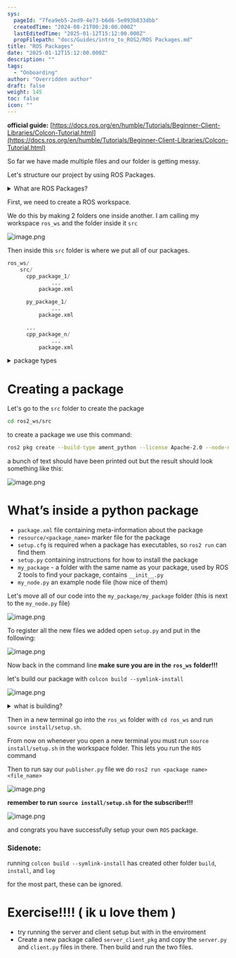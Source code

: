 ```yaml
---
sys:
  pageId: "7fea9eb5-2ed9-4e73-b6d6-5e093b833dbb"
  createdTime: "2024-08-21T00:28:00.000Z"
  lastEditedTime: "2025-01-12T15:12:00.000Z"
  propFilepath: "docs/Guides/intro_to_ROS2/ROS Packages.md"
title: "ROS Packages"
date: "2025-01-12T15:12:00.000Z"
description: ""
tags:
  - "Onboarding"
author: "Overridden author"
draft: false
weight: 145
toc: false
icon: ""
---
```


**official guide:** [https://docs.ros.org/en/humble/Tutorials/Beginner-Client-Libraries/Colcon-Tutorial.html](https://docs.ros.org/en/humble/Tutorials/Beginner-Client-Libraries/Colcon-Tutorial.html)

So far we have made multiple files and our folder is getting messy.

Let's structure our project by using ROS Packages.

<details>

<summary>What are ROS Packages?</summary>

ROS Packages are, as the name implies, packages of code that are highly sharable between ROS developers.

They consist of a folder, `package.xml` file, and source code

```python
      cpp_package_1/
		      ... imagine much code files here ..
          package.xml
```

</details>

First, we need to create a ROS workspace.

We do this by making 2 folders one inside another. I am calling my workspace `ros_ws` and the folder inside it `src`

![image.png](https://prod-files-secure.s3.us-west-2.amazonaws.com/d518164a-d88e-44d1-a4ee-3adb3bd8bce0/70706947-fd18-4537-a67b-e12946812d31/image.png?X-Amz-Algorithm=AWS4-HMAC-SHA256&X-Amz-Content-Sha256=UNSIGNED-PAYLOAD&X-Amz-Credential=ASIAZI2LB4666LPCTJZR%2F20250227%2Fus-west-2%2Fs3%2Faws4_request&X-Amz-Date=20250227T031702Z&X-Amz-Expires=3600&X-Amz-Security-Token=IQoJb3JpZ2luX2VjEDIaCXVzLXdlc3QtMiJIMEYCIQCvJSrIdECqczIZMaGAxj5qAyXQGLtp4BvCPqy2nZ206QIhAJABJjAuPgMjgD8t2Urwjhriqp9UsHkT8M4IJx7YTn0vKv8DCGsQABoMNjM3NDIzMTgzODA1Igy9FkK9T%2FlP2B98id4q3ANLxrW5EHVepMT4hWXu2gtNe%2BvEvDJvGpQif3llsWVlLpJXiOBrYrqMKOm3jxzXp3hKd%2F%2BICzq3cCzr6OhYSdyFU05jd9lIrdhaN646DOeJ6pN4x85gUSjxsGGwjrTLUV8IOO4cAJg23koqRRtBVsfG5SJcXz1hEpeG5BTN42ZSpUFjAlwnhtFAcMgwodhWU5LgO60eODmLx%2BwWi0PciRwRWziX9FgCoArMqf2ioZV%2BBdbIlSzN2r7nXbmx4JtwpojnUVHorjD4hA9OkuvfrhQw69DJiV6%2BDUIQzAhW9%2Fl8z%2FXLFtzrLYCEyX52RTRwPPlYy7ypJDNrDW756qNj51j5ecNRF7loguaNwMSDG4b7i8MqmwciDVS1HOg%2FFnpPXSMsVzBbrCoH94wBoX%2FEikZzp%2BurW%2FJ9ZZlAWrl%2BDG%2FmI3rVtPDbN8kdeh80zPX393QUhRaNQJ8Ir8%2Fl7irX5XDT3CJBRexlY2n3DLcFx8Z4Ska%2BMo%2FruhZLFtOsoTKt2XtQxG9HzH2vBzzPeQNm%2B54XqLlTpHE4EfowYjA0C0QsMq%2FNBF7bYRtfbW%2BoBP0z9QEF5IdX07rn3I77Z1vbYRA5vFEQUv8F%2BcClLB09hXPTgMUgj88N3Tq1eoD4jzCwlP%2B9BjqkAWRko8AL0N324gPUDktZzN%2BtyJ%2Blt8csvLh2o1o3rYqapy%2BkkRMauOPvqnCGaE%2BQ7nX%2FS5K2tB97iPB7GTULIU826BhSb5kbxWMVMJJ5ulVFmp3u6EMtVXx7XQQ8GYaHVZETrTskc7J3EHIQNtCkUbsQoixrh51V8Rx2r1faZmfPjehfS%2Fb%2FXS4BTnhT52hi4%2F0GrtydpW2S4YtL7iA9222X4Szh&X-Amz-Signature=f30643b4726c5e511a62ab7a5d4518997d63d59e6128e18c689c88995b8fe89c&X-Amz-SignedHeaders=host&x-id=GetObject)

Then inside this `src` folder is where we put all of our packages.

```python
ros_ws/
    src/
      cpp_package_1/
		      ...
          package.xml

      py_package_1/
		      ...
          package.xml

      ...
      cpp_package_n/
		      ...
          package.xml

```

<details>

<summary>package types</summary>

packages can be either `C++` or python.

the intern file structure is different for each but for this guide we will stick to creating python packages

</details>

# Creating a package

Let's go to the `src` folder to create the package

```bash
cd ros2_ws/src
```

to create a package we use this command:

```bash
ros2 pkg create --build-type ament_python --license Apache-2.0 --node-name my_node my_package
```

a bunch of text should have been printed out but the result should look something like this:

![image.png](https://prod-files-secure.s3.us-west-2.amazonaws.com/d518164a-d88e-44d1-a4ee-3adb3bd8bce0/e6cf1e3f-8512-4a3e-b131-079f800bf3e8/image.png?X-Amz-Algorithm=AWS4-HMAC-SHA256&X-Amz-Content-Sha256=UNSIGNED-PAYLOAD&X-Amz-Credential=ASIAZI2LB4666LPCTJZR%2F20250227%2Fus-west-2%2Fs3%2Faws4_request&X-Amz-Date=20250227T031702Z&X-Amz-Expires=3600&X-Amz-Security-Token=IQoJb3JpZ2luX2VjEDIaCXVzLXdlc3QtMiJIMEYCIQCvJSrIdECqczIZMaGAxj5qAyXQGLtp4BvCPqy2nZ206QIhAJABJjAuPgMjgD8t2Urwjhriqp9UsHkT8M4IJx7YTn0vKv8DCGsQABoMNjM3NDIzMTgzODA1Igy9FkK9T%2FlP2B98id4q3ANLxrW5EHVepMT4hWXu2gtNe%2BvEvDJvGpQif3llsWVlLpJXiOBrYrqMKOm3jxzXp3hKd%2F%2BICzq3cCzr6OhYSdyFU05jd9lIrdhaN646DOeJ6pN4x85gUSjxsGGwjrTLUV8IOO4cAJg23koqRRtBVsfG5SJcXz1hEpeG5BTN42ZSpUFjAlwnhtFAcMgwodhWU5LgO60eODmLx%2BwWi0PciRwRWziX9FgCoArMqf2ioZV%2BBdbIlSzN2r7nXbmx4JtwpojnUVHorjD4hA9OkuvfrhQw69DJiV6%2BDUIQzAhW9%2Fl8z%2FXLFtzrLYCEyX52RTRwPPlYy7ypJDNrDW756qNj51j5ecNRF7loguaNwMSDG4b7i8MqmwciDVS1HOg%2FFnpPXSMsVzBbrCoH94wBoX%2FEikZzp%2BurW%2FJ9ZZlAWrl%2BDG%2FmI3rVtPDbN8kdeh80zPX393QUhRaNQJ8Ir8%2Fl7irX5XDT3CJBRexlY2n3DLcFx8Z4Ska%2BMo%2FruhZLFtOsoTKt2XtQxG9HzH2vBzzPeQNm%2B54XqLlTpHE4EfowYjA0C0QsMq%2FNBF7bYRtfbW%2BoBP0z9QEF5IdX07rn3I77Z1vbYRA5vFEQUv8F%2BcClLB09hXPTgMUgj88N3Tq1eoD4jzCwlP%2B9BjqkAWRko8AL0N324gPUDktZzN%2BtyJ%2Blt8csvLh2o1o3rYqapy%2BkkRMauOPvqnCGaE%2BQ7nX%2FS5K2tB97iPB7GTULIU826BhSb5kbxWMVMJJ5ulVFmp3u6EMtVXx7XQQ8GYaHVZETrTskc7J3EHIQNtCkUbsQoixrh51V8Rx2r1faZmfPjehfS%2Fb%2FXS4BTnhT52hi4%2F0GrtydpW2S4YtL7iA9222X4Szh&X-Amz-Signature=c8028ae7f0119d4a208795ba1dcd05e8ff0cf51b7f07fae822251b8cb81e13b0&X-Amz-SignedHeaders=host&x-id=GetObject)

# What’s inside a python package

- `package.xml` file containing meta-information about the package
- `resource/<package_name>` marker file for the package
- `setup.cfg` is required when a package has executables, so `ros2 run` can find them
- `setup.py` containing instructions for how to install the package
- `my_package` - a folder with the same name as your package, used by ROS 2 tools to find your package, contains `__init__.py`
- `my_node.py` an example node file (how nice of them)

Let's move all of our code into the `my_package/my_package` folder (this is next to the `my_node.py` file)

![image.png](https://prod-files-secure.s3.us-west-2.amazonaws.com/d518164a-d88e-44d1-a4ee-3adb3bd8bce0/9ce58f11-0da9-4d3e-b86d-506a9685d378/image.png?X-Amz-Algorithm=AWS4-HMAC-SHA256&X-Amz-Content-Sha256=UNSIGNED-PAYLOAD&X-Amz-Credential=ASIAZI2LB4666LPCTJZR%2F20250227%2Fus-west-2%2Fs3%2Faws4_request&X-Amz-Date=20250227T031702Z&X-Amz-Expires=3600&X-Amz-Security-Token=IQoJb3JpZ2luX2VjEDIaCXVzLXdlc3QtMiJIMEYCIQCvJSrIdECqczIZMaGAxj5qAyXQGLtp4BvCPqy2nZ206QIhAJABJjAuPgMjgD8t2Urwjhriqp9UsHkT8M4IJx7YTn0vKv8DCGsQABoMNjM3NDIzMTgzODA1Igy9FkK9T%2FlP2B98id4q3ANLxrW5EHVepMT4hWXu2gtNe%2BvEvDJvGpQif3llsWVlLpJXiOBrYrqMKOm3jxzXp3hKd%2F%2BICzq3cCzr6OhYSdyFU05jd9lIrdhaN646DOeJ6pN4x85gUSjxsGGwjrTLUV8IOO4cAJg23koqRRtBVsfG5SJcXz1hEpeG5BTN42ZSpUFjAlwnhtFAcMgwodhWU5LgO60eODmLx%2BwWi0PciRwRWziX9FgCoArMqf2ioZV%2BBdbIlSzN2r7nXbmx4JtwpojnUVHorjD4hA9OkuvfrhQw69DJiV6%2BDUIQzAhW9%2Fl8z%2FXLFtzrLYCEyX52RTRwPPlYy7ypJDNrDW756qNj51j5ecNRF7loguaNwMSDG4b7i8MqmwciDVS1HOg%2FFnpPXSMsVzBbrCoH94wBoX%2FEikZzp%2BurW%2FJ9ZZlAWrl%2BDG%2FmI3rVtPDbN8kdeh80zPX393QUhRaNQJ8Ir8%2Fl7irX5XDT3CJBRexlY2n3DLcFx8Z4Ska%2BMo%2FruhZLFtOsoTKt2XtQxG9HzH2vBzzPeQNm%2B54XqLlTpHE4EfowYjA0C0QsMq%2FNBF7bYRtfbW%2BoBP0z9QEF5IdX07rn3I77Z1vbYRA5vFEQUv8F%2BcClLB09hXPTgMUgj88N3Tq1eoD4jzCwlP%2B9BjqkAWRko8AL0N324gPUDktZzN%2BtyJ%2Blt8csvLh2o1o3rYqapy%2BkkRMauOPvqnCGaE%2BQ7nX%2FS5K2tB97iPB7GTULIU826BhSb5kbxWMVMJJ5ulVFmp3u6EMtVXx7XQQ8GYaHVZETrTskc7J3EHIQNtCkUbsQoixrh51V8Rx2r1faZmfPjehfS%2Fb%2FXS4BTnhT52hi4%2F0GrtydpW2S4YtL7iA9222X4Szh&X-Amz-Signature=3e6222da384752b5701fcc6730c0c9c30a6de3b0f6d8321150768d999405b0bb&X-Amz-SignedHeaders=host&x-id=GetObject)

To register all the new files we added open `setup.py` and put in the following:

![image.png](https://prod-files-secure.s3.us-west-2.amazonaws.com/d518164a-d88e-44d1-a4ee-3adb3bd8bce0/1cd7c262-4cae-4496-9d75-c178537d24a2/image.png?X-Amz-Algorithm=AWS4-HMAC-SHA256&X-Amz-Content-Sha256=UNSIGNED-PAYLOAD&X-Amz-Credential=ASIAZI2LB4666LPCTJZR%2F20250227%2Fus-west-2%2Fs3%2Faws4_request&X-Amz-Date=20250227T031702Z&X-Amz-Expires=3600&X-Amz-Security-Token=IQoJb3JpZ2luX2VjEDIaCXVzLXdlc3QtMiJIMEYCIQCvJSrIdECqczIZMaGAxj5qAyXQGLtp4BvCPqy2nZ206QIhAJABJjAuPgMjgD8t2Urwjhriqp9UsHkT8M4IJx7YTn0vKv8DCGsQABoMNjM3NDIzMTgzODA1Igy9FkK9T%2FlP2B98id4q3ANLxrW5EHVepMT4hWXu2gtNe%2BvEvDJvGpQif3llsWVlLpJXiOBrYrqMKOm3jxzXp3hKd%2F%2BICzq3cCzr6OhYSdyFU05jd9lIrdhaN646DOeJ6pN4x85gUSjxsGGwjrTLUV8IOO4cAJg23koqRRtBVsfG5SJcXz1hEpeG5BTN42ZSpUFjAlwnhtFAcMgwodhWU5LgO60eODmLx%2BwWi0PciRwRWziX9FgCoArMqf2ioZV%2BBdbIlSzN2r7nXbmx4JtwpojnUVHorjD4hA9OkuvfrhQw69DJiV6%2BDUIQzAhW9%2Fl8z%2FXLFtzrLYCEyX52RTRwPPlYy7ypJDNrDW756qNj51j5ecNRF7loguaNwMSDG4b7i8MqmwciDVS1HOg%2FFnpPXSMsVzBbrCoH94wBoX%2FEikZzp%2BurW%2FJ9ZZlAWrl%2BDG%2FmI3rVtPDbN8kdeh80zPX393QUhRaNQJ8Ir8%2Fl7irX5XDT3CJBRexlY2n3DLcFx8Z4Ska%2BMo%2FruhZLFtOsoTKt2XtQxG9HzH2vBzzPeQNm%2B54XqLlTpHE4EfowYjA0C0QsMq%2FNBF7bYRtfbW%2BoBP0z9QEF5IdX07rn3I77Z1vbYRA5vFEQUv8F%2BcClLB09hXPTgMUgj88N3Tq1eoD4jzCwlP%2B9BjqkAWRko8AL0N324gPUDktZzN%2BtyJ%2Blt8csvLh2o1o3rYqapy%2BkkRMauOPvqnCGaE%2BQ7nX%2FS5K2tB97iPB7GTULIU826BhSb5kbxWMVMJJ5ulVFmp3u6EMtVXx7XQQ8GYaHVZETrTskc7J3EHIQNtCkUbsQoixrh51V8Rx2r1faZmfPjehfS%2Fb%2FXS4BTnhT52hi4%2F0GrtydpW2S4YtL7iA9222X4Szh&X-Amz-Signature=71ff1b71863196581b66289524e4b78bb041d22c6499ad309404d7007eaec321&X-Amz-SignedHeaders=host&x-id=GetObject)

Now back in the command line **make sure you are in the** **`ros_ws`** **folder!!!**

let's build our package with `colcon build --symlink-install`

![image.png](https://prod-files-secure.s3.us-west-2.amazonaws.com/d518164a-d88e-44d1-a4ee-3adb3bd8bce0/2f2a0d27-b173-48fd-b189-5f5c0ce65619/image.png?X-Amz-Algorithm=AWS4-HMAC-SHA256&X-Amz-Content-Sha256=UNSIGNED-PAYLOAD&X-Amz-Credential=ASIAZI2LB4666LPCTJZR%2F20250227%2Fus-west-2%2Fs3%2Faws4_request&X-Amz-Date=20250227T031702Z&X-Amz-Expires=3600&X-Amz-Security-Token=IQoJb3JpZ2luX2VjEDIaCXVzLXdlc3QtMiJIMEYCIQCvJSrIdECqczIZMaGAxj5qAyXQGLtp4BvCPqy2nZ206QIhAJABJjAuPgMjgD8t2Urwjhriqp9UsHkT8M4IJx7YTn0vKv8DCGsQABoMNjM3NDIzMTgzODA1Igy9FkK9T%2FlP2B98id4q3ANLxrW5EHVepMT4hWXu2gtNe%2BvEvDJvGpQif3llsWVlLpJXiOBrYrqMKOm3jxzXp3hKd%2F%2BICzq3cCzr6OhYSdyFU05jd9lIrdhaN646DOeJ6pN4x85gUSjxsGGwjrTLUV8IOO4cAJg23koqRRtBVsfG5SJcXz1hEpeG5BTN42ZSpUFjAlwnhtFAcMgwodhWU5LgO60eODmLx%2BwWi0PciRwRWziX9FgCoArMqf2ioZV%2BBdbIlSzN2r7nXbmx4JtwpojnUVHorjD4hA9OkuvfrhQw69DJiV6%2BDUIQzAhW9%2Fl8z%2FXLFtzrLYCEyX52RTRwPPlYy7ypJDNrDW756qNj51j5ecNRF7loguaNwMSDG4b7i8MqmwciDVS1HOg%2FFnpPXSMsVzBbrCoH94wBoX%2FEikZzp%2BurW%2FJ9ZZlAWrl%2BDG%2FmI3rVtPDbN8kdeh80zPX393QUhRaNQJ8Ir8%2Fl7irX5XDT3CJBRexlY2n3DLcFx8Z4Ska%2BMo%2FruhZLFtOsoTKt2XtQxG9HzH2vBzzPeQNm%2B54XqLlTpHE4EfowYjA0C0QsMq%2FNBF7bYRtfbW%2BoBP0z9QEF5IdX07rn3I77Z1vbYRA5vFEQUv8F%2BcClLB09hXPTgMUgj88N3Tq1eoD4jzCwlP%2B9BjqkAWRko8AL0N324gPUDktZzN%2BtyJ%2Blt8csvLh2o1o3rYqapy%2BkkRMauOPvqnCGaE%2BQ7nX%2FS5K2tB97iPB7GTULIU826BhSb5kbxWMVMJJ5ulVFmp3u6EMtVXx7XQQ8GYaHVZETrTskc7J3EHIQNtCkUbsQoixrh51V8Rx2r1faZmfPjehfS%2Fb%2FXS4BTnhT52hi4%2F0GrtydpW2S4YtL7iA9222X4Szh&X-Amz-Signature=95f49016e1cea8fa2fef7a6a03311b8f46fa67c82234189af60d75f575789871&X-Amz-SignedHeaders=host&x-id=GetObject)

<details>

<summary>what is building?</summary>

if you are a CS major at Rose-Hulman you will learn the answer to this in CSSE132

but TLDR; is it combines all the code files into one program that can be run easily 

</details>

Then in a new terminal go into the `ros_ws` folder with `cd ros_ws` and run `source install/setup.sh`. 

From now on whenever you open a new terminal you must run `source install/setup.sh` in the workspace folder. This lets you run the `ROS` command

Then to run say our `publisher.py` file we do `ros2 run <package name> <file_name>`

![image.png](https://prod-files-secure.s3.us-west-2.amazonaws.com/d518164a-d88e-44d1-a4ee-3adb3bd8bce0/4f4b1219-3a44-4632-aa0a-ce3471699f59/image.png?X-Amz-Algorithm=AWS4-HMAC-SHA256&X-Amz-Content-Sha256=UNSIGNED-PAYLOAD&X-Amz-Credential=ASIAZI2LB4666LPCTJZR%2F20250227%2Fus-west-2%2Fs3%2Faws4_request&X-Amz-Date=20250227T031702Z&X-Amz-Expires=3600&X-Amz-Security-Token=IQoJb3JpZ2luX2VjEDIaCXVzLXdlc3QtMiJIMEYCIQCvJSrIdECqczIZMaGAxj5qAyXQGLtp4BvCPqy2nZ206QIhAJABJjAuPgMjgD8t2Urwjhriqp9UsHkT8M4IJx7YTn0vKv8DCGsQABoMNjM3NDIzMTgzODA1Igy9FkK9T%2FlP2B98id4q3ANLxrW5EHVepMT4hWXu2gtNe%2BvEvDJvGpQif3llsWVlLpJXiOBrYrqMKOm3jxzXp3hKd%2F%2BICzq3cCzr6OhYSdyFU05jd9lIrdhaN646DOeJ6pN4x85gUSjxsGGwjrTLUV8IOO4cAJg23koqRRtBVsfG5SJcXz1hEpeG5BTN42ZSpUFjAlwnhtFAcMgwodhWU5LgO60eODmLx%2BwWi0PciRwRWziX9FgCoArMqf2ioZV%2BBdbIlSzN2r7nXbmx4JtwpojnUVHorjD4hA9OkuvfrhQw69DJiV6%2BDUIQzAhW9%2Fl8z%2FXLFtzrLYCEyX52RTRwPPlYy7ypJDNrDW756qNj51j5ecNRF7loguaNwMSDG4b7i8MqmwciDVS1HOg%2FFnpPXSMsVzBbrCoH94wBoX%2FEikZzp%2BurW%2FJ9ZZlAWrl%2BDG%2FmI3rVtPDbN8kdeh80zPX393QUhRaNQJ8Ir8%2Fl7irX5XDT3CJBRexlY2n3DLcFx8Z4Ska%2BMo%2FruhZLFtOsoTKt2XtQxG9HzH2vBzzPeQNm%2B54XqLlTpHE4EfowYjA0C0QsMq%2FNBF7bYRtfbW%2BoBP0z9QEF5IdX07rn3I77Z1vbYRA5vFEQUv8F%2BcClLB09hXPTgMUgj88N3Tq1eoD4jzCwlP%2B9BjqkAWRko8AL0N324gPUDktZzN%2BtyJ%2Blt8csvLh2o1o3rYqapy%2BkkRMauOPvqnCGaE%2BQ7nX%2FS5K2tB97iPB7GTULIU826BhSb5kbxWMVMJJ5ulVFmp3u6EMtVXx7XQQ8GYaHVZETrTskc7J3EHIQNtCkUbsQoixrh51V8Rx2r1faZmfPjehfS%2Fb%2FXS4BTnhT52hi4%2F0GrtydpW2S4YtL7iA9222X4Szh&X-Amz-Signature=16998b0bae3159fbb03d9400d560773b3427f800e50589829df14e6cd3bbd784&X-Amz-SignedHeaders=host&x-id=GetObject)

**remember to run** **`source install/setup.sh`** **for the subscriber!!!**

![image.png](https://prod-files-secure.s3.us-west-2.amazonaws.com/d518164a-d88e-44d1-a4ee-3adb3bd8bce0/02121119-dad4-49ec-8356-c956108b4243/image.png?X-Amz-Algorithm=AWS4-HMAC-SHA256&X-Amz-Content-Sha256=UNSIGNED-PAYLOAD&X-Amz-Credential=ASIAZI2LB4666LPCTJZR%2F20250227%2Fus-west-2%2Fs3%2Faws4_request&X-Amz-Date=20250227T031702Z&X-Amz-Expires=3600&X-Amz-Security-Token=IQoJb3JpZ2luX2VjEDIaCXVzLXdlc3QtMiJIMEYCIQCvJSrIdECqczIZMaGAxj5qAyXQGLtp4BvCPqy2nZ206QIhAJABJjAuPgMjgD8t2Urwjhriqp9UsHkT8M4IJx7YTn0vKv8DCGsQABoMNjM3NDIzMTgzODA1Igy9FkK9T%2FlP2B98id4q3ANLxrW5EHVepMT4hWXu2gtNe%2BvEvDJvGpQif3llsWVlLpJXiOBrYrqMKOm3jxzXp3hKd%2F%2BICzq3cCzr6OhYSdyFU05jd9lIrdhaN646DOeJ6pN4x85gUSjxsGGwjrTLUV8IOO4cAJg23koqRRtBVsfG5SJcXz1hEpeG5BTN42ZSpUFjAlwnhtFAcMgwodhWU5LgO60eODmLx%2BwWi0PciRwRWziX9FgCoArMqf2ioZV%2BBdbIlSzN2r7nXbmx4JtwpojnUVHorjD4hA9OkuvfrhQw69DJiV6%2BDUIQzAhW9%2Fl8z%2FXLFtzrLYCEyX52RTRwPPlYy7ypJDNrDW756qNj51j5ecNRF7loguaNwMSDG4b7i8MqmwciDVS1HOg%2FFnpPXSMsVzBbrCoH94wBoX%2FEikZzp%2BurW%2FJ9ZZlAWrl%2BDG%2FmI3rVtPDbN8kdeh80zPX393QUhRaNQJ8Ir8%2Fl7irX5XDT3CJBRexlY2n3DLcFx8Z4Ska%2BMo%2FruhZLFtOsoTKt2XtQxG9HzH2vBzzPeQNm%2B54XqLlTpHE4EfowYjA0C0QsMq%2FNBF7bYRtfbW%2BoBP0z9QEF5IdX07rn3I77Z1vbYRA5vFEQUv8F%2BcClLB09hXPTgMUgj88N3Tq1eoD4jzCwlP%2B9BjqkAWRko8AL0N324gPUDktZzN%2BtyJ%2Blt8csvLh2o1o3rYqapy%2BkkRMauOPvqnCGaE%2BQ7nX%2FS5K2tB97iPB7GTULIU826BhSb5kbxWMVMJJ5ulVFmp3u6EMtVXx7XQQ8GYaHVZETrTskc7J3EHIQNtCkUbsQoixrh51V8Rx2r1faZmfPjehfS%2Fb%2FXS4BTnhT52hi4%2F0GrtydpW2S4YtL7iA9222X4Szh&X-Amz-Signature=e8689d229853d8e175ab5a30b3c2a90f579d919a2cdc27ce210c0cabae850f51&X-Amz-SignedHeaders=host&x-id=GetObject)

and congrats you have successfully setup your own `ROS` package.

### Sidenote:

running `colcon build --symlink-install` has created other folder `build`, `install`, and `log`

for the most part, these can be ignored.

# Exercise!!!! ( ik u love them )

- try running the server and client setup but with in the enviroment
- Create a new package called `server_client_pkg` and copy the `server.py` and `client.py` files in there. Then build and run the two files.
